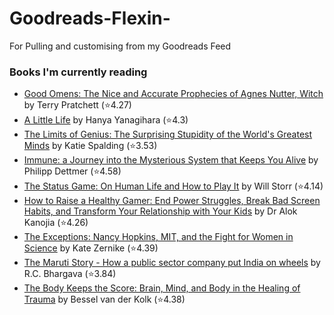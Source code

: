 # Goodreads-Flexin-
For Pulling and customising from my Goodreads Feed

### Books I'm currently reading
<!-- GOODREADS-LIST:START -->
- [Good Omens: The Nice and Accurate Prophecies of Agnes Nutter, Witch](https://www.goodreads.com/review/show/6612338582?utm_medium=api&utm_source=rss) by Terry Pratchett (⭐️4.27)
- [A Little Life](https://www.goodreads.com/review/show/5757178072?utm_medium=api&utm_source=rss) by Hanya Yanagihara (⭐️4.3)
- [The Limits of Genius: The Surprising Stupidity of the World's Greatest Minds](https://www.goodreads.com/review/show/6168718575?utm_medium=api&utm_source=rss) by Katie Spalding (⭐️3.53)
- [Immune: a Journey into the Mysterious System that Keeps You Alive](https://www.goodreads.com/review/show/4449739832?utm_medium=api&utm_source=rss) by Philipp Dettmer (⭐️4.58)
- [The Status Game: On Human Life and How to Play It](https://www.goodreads.com/review/show/4562367053?utm_medium=api&utm_source=rss) by Will Storr (⭐️4.14)
- [How to Raise a Healthy Gamer: End Power Struggles, Break Bad Screen Habits, and Transform Your Relationship with Your Kids](https://www.goodreads.com/review/show/6338590986?utm_medium=api&utm_source=rss) by Dr Alok Kanojia (⭐️4.26)
- [The Exceptions: Nancy Hopkins, MIT, and the Fight for Women in Science](https://www.goodreads.com/review/show/6686755604?utm_medium=api&utm_source=rss) by Kate Zernike (⭐️4.39)
- [The Maruti Story - How a public sector company put India on wheels](https://www.goodreads.com/review/show/6043296553?utm_medium=api&utm_source=rss) by R.C. Bhargava (⭐️3.84)
- [The Body Keeps the Score: Brain, Mind, and Body in the Healing of Trauma](https://www.goodreads.com/review/show/5579039648?utm_medium=api&utm_source=rss) by Bessel van der Kolk (⭐️4.38)
<!-- GOODREADS-LIST:END -->
